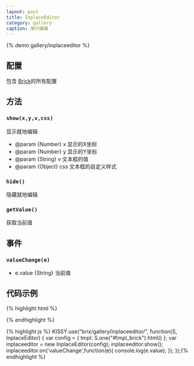 ```yaml
---
layout: post
title: InplaceEditor
category: gallery
caption: 单行编辑
---
```


{% demo gallery/inplaceeditor %}

## 配置

包含 [Brick](/brix/core/brick)的所有配置

## 方法

### `show(x,y,v,css)`

显示就地编辑

* @param  {Number} x 显示的X坐标
* @param  {Number} y 显示的Y坐标
* @param  {String} v 文本框的值
* @param  {Object} css 文本框的自定义样式

### `hide()`

隐藏就地编辑

### `getValue()`

获取当前值


## 事件


### `valueChange(e)`

* e.value {String} 当前值

## 代码示例

{% highlight html %}
<script type="text/template" id="tmpl_brick">
    <div class="editPoup" bx-name="inplaceeditor">
        <input maxlength="128" type="text" value="" />
    </div>
</script>{% endhighlight %}

{% highlight js %}
KISSY.use("brix/gallery/inplaceeditor/", function(S, InplaceEditor) {
    var config = {
        tmpl: S.one("#tmpl_brick").html()
    };
    var inplaceeditor = new InplaceEditor(config);
    inplaceeditor.show();
    inplaceeditor.on('valueChange',function(e){
        console.log(e.value);
    });
});{% endhighlight %}